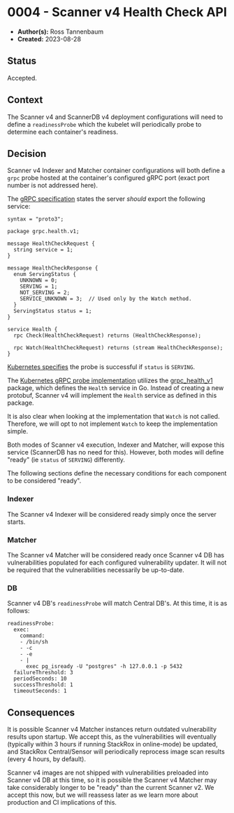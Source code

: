 # 0004 - Scanner v4 Health Check API

- **Author(s):** Ross Tannenbaum
- **Created:** 2023-08-28

## Status

Accepted.

## Context

The Scanner v4 and ScannerDB v4 deployment configurations will need to define a `readinessProbe` which the kubelet will periodically probe to determine each container's readiness.

## Decision

Scanner v4 Indexer and Matcher container configurations will both define a `grpc` probe hosted at the container's configured gRPC port (exact port number is not addressed here).

The [gRPC specification](https://github.com/grpc/grpc/blob/master/doc/health-checking.md) states the server *should* export the following service:

```
syntax = "proto3";

package grpc.health.v1;

message HealthCheckRequest {
  string service = 1;
}

message HealthCheckResponse {
  enum ServingStatus {
    UNKNOWN = 0;
    SERVING = 1;
    NOT_SERVING = 2;
    SERVICE_UNKNOWN = 3;  // Used only by the Watch method.
  }
  ServingStatus status = 1;
}

service Health {
  rpc Check(HealthCheckRequest) returns (HealthCheckResponse);

  rpc Watch(HealthCheckRequest) returns (stream HealthCheckResponse);
}
```

[Kubernetes specifies](https://kubernetes.io/docs/concepts/workloads/pods/pod-lifecycle/#probe-check-methods) the probe is successful if `status` is `SERVING`.

The [Kubernetes gRPC probe implementation](https://github.com/kubernetes/kubernetes/blob/v1.28.1/pkg/probe/grpc/grpc.go) utilizes the [grpc_health_v1](https://pkg.go.dev/google.golang.org/grpc/health/grpc_health_v1) package, which defines the `Health` service in Go. Instead of creating a new protobuf, Scanner v4 will implement the `Health` service as defined in this package.

It is also clear when looking at the implementation that `Watch` is not called. Therefore, we will opt to not implement `Watch` to keep the implementation simple.

Both modes of Scanner v4 execution, Indexer and Matcher, will expose this service (ScannerDB has no need for this). However, both modes will define "ready" (ie `status` of `SERVING`) differently.

The following sections define the necessary conditions for each component to be considered "ready".

### Indexer

The Scanner v4 Indexer will be considered ready simply once the server starts.

### Matcher

The Scanner v4 Matcher will be considered ready once Scanner v4 DB has vulnerabilities populated for each configured vulnerability updater. It will not be required that the vulnerabilities necessarily be up-to-date.

### DB

Scanner v4 DB's `readinessProbe` will match Central DB's. At this time, it is as follows:

```
readinessProbe:
  exec:
    command:
    - /bin/sh
    - -c
    - -e
    - |
      exec pg_isready -U "postgres" -h 127.0.0.1 -p 5432
  failureThreshold: 3
  periodSeconds: 10
  successThreshold: 1
  timeoutSeconds: 1
```

## Consequences

It is possible Scanner v4 Matcher instances return outdated vulnerability results upon startup. We accept this, as the vulnerabilities will eventually (typically within 3 hours if running StackRox in online-mode) be updated, and StackRox Central/Sensor will periodically reprocess image scan results (every 4 hours, by default).

Scanner v4 images are not shipped with vulnerabilities preloaded into Scanner v4 DB at this time, so it is possible the Scanner v4 Matcher may take considerably longer to be "ready" than the current Scanner v2. We accept this now, but we will reassess later as we learn more about production and CI implications of this.

